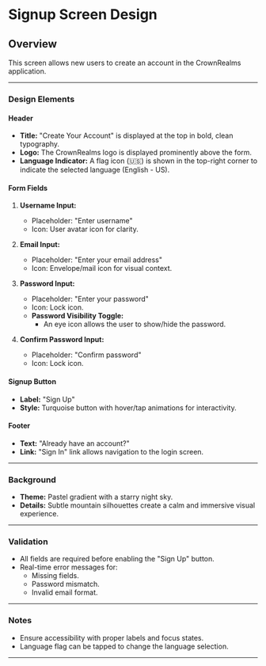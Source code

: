 # Signup Screen Design

## Overview
This screen allows new users to create an account in the CrownRealms application.

---

### **Design Elements**

#### **Header**
- **Title:** "Create Your Account" is displayed at the top in bold, clean typography.
- **Logo:** The CrownRealms logo is displayed prominently above the form.
- **Language Indicator:** A flag icon (🇺🇸) is shown in the top-right corner to indicate the selected language (English - US).

#### **Form Fields**
1. **Username Input:**
   - Placeholder: "Enter username"
   - Icon: User avatar icon for clarity.

2. **Email Input:**
   - Placeholder: "Enter your email address"
   - Icon: Envelope/mail icon for visual context.

3. **Password Input:**
   - Placeholder: "Enter your password"
   - Icon: Lock icon.
   - **Password Visibility Toggle:**
     - An eye icon allows the user to show/hide the password.

4. **Confirm Password Input:**
   - Placeholder: "Confirm password"
   - Icon: Lock icon.

#### **Signup Button**
- **Label:** "Sign Up"
- **Style:** Turquoise button with hover/tap animations for interactivity.

#### **Footer**
- **Text:** "Already have an account?"
- **Link:** "Sign In" link allows navigation to the login screen.

---

### **Background**
- **Theme:** Pastel gradient with a starry night sky.
- **Details:** Subtle mountain silhouettes create a calm and immersive visual experience.

---

### **Validation**
- All fields are required before enabling the "Sign Up" button.
- Real-time error messages for:
  - Missing fields.
  - Password mismatch.
  - Invalid email format.

---

### **Notes**
- Ensure accessibility with proper labels and focus states.
- Language flag can be tapped to change the language selection.

---